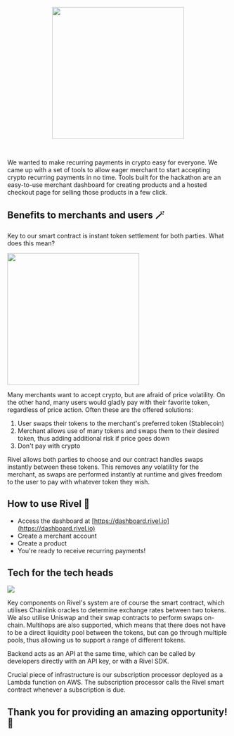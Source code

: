 <p align="center">
  <a href="https://rivel.io">
    <img src="https://assets-str.b-cdn.net/Rivel_Header.jpg" height="300px">
  </a>
</p>

&nbsp;

We wanted to make recurring payments in crypto easy for everyone.
We came up with a set of tools to allow eager merchant to start
accepting crypto recurring payments in no time. Tools built
for the hackathon are an easy-to-use merchant dashboard for
creating products and a hosted checkout page for selling those
products in a few click.

## Benefits to merchants and users 🪄

Key to our smart contract is instant token settlement
for both parties. What does this mean?

<img src="https://assets-str.b-cdn.net/Rivel_Settlement.001.jpeg" height="300px">

Many merchants want to accept crypto, but are afraid of price volatility.
On the other hand, many users would gladly pay with their favorite token,
regardless of price action. Often these are the offered solutions:

1. User swaps their tokens to the merchant's preferred token (Stablecoin)
2. Merchant allows use of many tokens and swaps them to their desired token, thus
   adding additional risk if price goes down
3. Don't pay with crypto

Rivel allows both parties to choose and our contract handles swaps
instantly between these tokens. This removes any volatility for the merchant,
as swaps are performed instantly at runtime and gives freedom to the user
to pay with whatever token they wish.

## How to use Rivel 🔧

- Access the dashboard at [https://dashboard.rivel.io](https://dashboard.rivel.io)
- Create a merchant account
- Create a product
- You're ready to receive recurring payments!

## Tech for the tech heads

<img src="https://assets-str.b-cdn.net/Rivel%20System%20Design@2x%20(1).png">

Key components on Rivel's system are of course the smart contract, which
utilises Chainlink oracles to determine exchange rates between two tokens.
We also utilise Uniswap and their swap contracts to perform swaps on-chain.
Multihops are also supported, which means that there does not have to be a direct
liquidity pool between the tokens, but can go through multiple pools, thus allowing
us to support a range of different tokens.

Backend acts as an API at the same time, which can be called by developers directly with an
API key, or with a Rivel SDK.

Crucial piece of infrastructure is our subscription processor deployed as a Lambda function on AWS.
The subscription processor calls the Rivel smart contract whenever a subscription is due.

## Thank you for providing an amazing opportunity! 🙌
